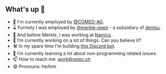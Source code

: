 ## What's up 👋

- 💼 I'm currently employed by [@COMED-AG](https://github.com/COMED-AG).
- ⌛ Formely I was employed by [@merkle-open](https://github.com/merkle-open) - a subsidiary of [dentsu](https://www.dentsu.com/).
- 🦖 And before Merkle, I was working at [Namics](https://www.consultancy.eu/news/2028/dentsu-aegis-merkle-buys-digital-agency-in-switzerland-and-germany).
- 🔭 I’m currently working on a lot of things. Can you believe it?
- 🛠️ In my spare time I'm building [this Discord bot](https://github.com/yoinc-development/CounterStrikeBot).
- 🌱 I’m currently learning a lot about non-programming related issues. 
- 📫 How to reach me: work@yoinc.ch
- 😄 Pronouns: he/him
